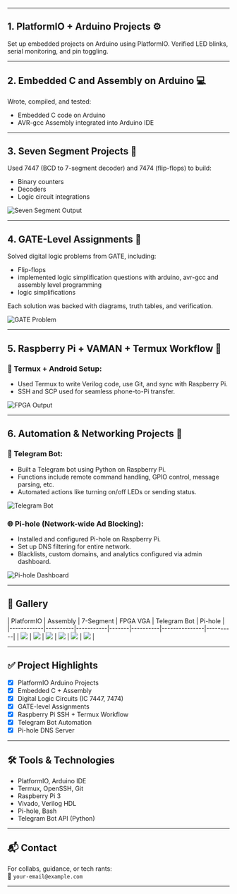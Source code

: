 
---

## 1. PlatformIO + Arduino Projects ⚙️

Set up embedded projects on Arduino using PlatformIO. Verified LED blinks, serial monitoring, and pin toggling.


---

## 2. Embedded C and Assembly on Arduino 💻

Wrote, compiled, and tested:
- Embedded C code on Arduino
- AVR-gcc Assembly integrated into Arduino IDE

---

## 3. Seven Segment Projects 🔢

Used 7447 (BCD to 7-segment decoder) and 7474 (flip-flops) to build:
- Binary counters
- Decoders
- Logic circuit integrations

![Seven Segment Output](images/sevenseg.png)

---


## 4. GATE-Level Assignments 📘

Solved digital logic problems from GATE, including:
- Flip-flops
- implemented logic simplification questions with arduino, avr-gcc and assembly level programming
- logic simplifications

Each solution was backed with diagrams, truth tables, and verification.

![GATE Problem](images/gatesolutions.png)

---

## 5. Raspberry Pi + VAMAN + Termux Workflow 🔁

### 📱 Termux + Android Setup:
- Used Termux to write Verilog code, use Git, and sync with Raspberry Pi.
- SSH and SCP used for seamless phone-to-Pi transfer.


![FPGA Output](images/example.png)

---

## 6. Automation & Networking Projects 🔐

### 🤖 Telegram Bot:
- Built a Telegram bot using Python on Raspberry Pi.
- Functions include remote command handling, GPIO control, message parsing, etc.
- Automated actions like turning on/off LEDs or sending status.

![Telegram Bot](images/example.png)

### 🌐 Pi-hole (Network-wide Ad Blocking):
- Installed and configured Pi-hole on Raspberry Pi.
- Set up DNS filtering for entire network.
- Blacklists, custom domains, and analytics configured via admin dashboard.

![Pi-hole Dashboard](images/example.png)

---

## 📸 Gallery

| PlatformIO | Assembly | 7-Segment  | FPGA VGA | Telegram Bot | Pi-hole |
|------------|----------|-----------|-------|----------|---------------|----------|
| ![](images/example.png) | ![](images/example.png) |  ![](images/example.png) | ![](images/example.png) | ![](images/example.png) | ![](images/example.png) |

---

## ✅ Project Highlights

- [x] PlatformIO Arduino Projects  
- [x] Embedded C + Assembly  
- [x] Digital Logic Circuits (IC 7447, 7474)   
- [x] GATE-level Assignments  
- [x] Raspberry Pi SSH + Termux Workflow  
- [x] Telegram Bot Automation  
- [x] Pi-hole DNS Server  

---

## 🛠 Tools & Technologies

- PlatformIO, Arduino IDE  
- Termux, OpenSSH, Git  
- Raspberry Pi 3  
- Vivado, Verilog HDL  
- Pi-hole, Bash  
- Telegram Bot API (Python)

---

## 📬 Contact

For collabs, guidance, or tech rants:  
📧 `your-email@example.com`

---

